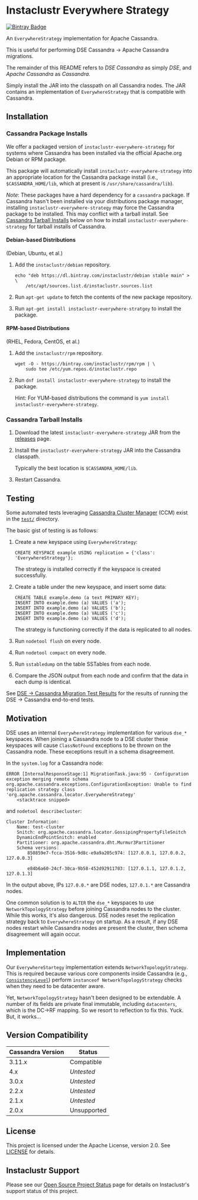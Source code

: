 # Instaclustr Everywhere Strategy

[![Bintray Badge](https://img.shields.io/bintray/v/instaclustr/debian/instaclustr-everywhere-strategy.svg)](https://bintray.com/instaclustr/debian/instaclustr-everywhere-strategy)

An `EverywhereStrategy` implementation for Apache Cassandra.

This is useful for performing DSE Cassandra → Apache Cassandra migrations.

The remainder of this README refers to _DSE Cassandra_ as simply _DSE_, and _Apache Cassandra_ as _Cassandra_.

Simply install the JAR into the classpath on all Cassandra nodes. The JAR contains an implementation of `EverywhereStrategy` that
is compatible with Cassandra.

## Installation

### Cassandra Package Installs

We offer a packaged version of `instaclustr-everywhere-strategy` for systems where Cassandra has been installed via the official Apache.org Debian or RPM package.

This package will automatically install `instaclustr-everywhere-strategy` into an appropriate location for the Cassandra package install
(i.e., `$CASSANDRA_HOME/lib`, which at present is `/usr/share/cassandra/lib`).

_Note_: These packages have a hard dependency for a `cassandra` package.
If Cassandra hasn't been installed via your distributions package manager, installing `instaclustr-everywhere-strategy`
may force the Cassandra package to be installed. This may conflict with a tarball install.
See [Cassandra Tarball Installs](#cassandra-tarball-installs) below on how to install `instaclustr-everywhere-strategy`
for tarball installs of Cassandra.

#### Debian-based Distributions

(Debian, Ubuntu, et al.)

1. Add the `instaclustr/debian` repository.

       echo "deb https://dl.bintray.com/instaclustr/debian stable main" > \
           /etc/apt/sources.list.d/instaclustr.sources.list
    
2. Run `apt-get update` to fetch the contents of the new package repository.

3. Run `apt-get install instaclustr-everywhere-stratgey` to install the package.

#### RPM-based Distributions

(RHEL, Fedora, CentOS, et al.)

1. Add the `instaclustr/rpm` repository.

       wget -O - https://bintray.com/instaclustr/rpm/rpm | \
           sudo tee /etc/yum.repos.d/instaclustr.repo

2. Run `dnf install instaclustr-everywhere-strategy` to install the package.

    Hint: For YUM-based distributions the command is `yum install instaclustr-everywhere-strategy`.

### Cassandra Tarball Installs

1. Download the latest `instaclustr-everywhere-strategy` JAR from the [releases](https://github.com/instaclustr/everywhere-strategy/releases) page.

2. Install the `instaclustr-everywhere-strategy` JAR into the Cassandra classpath.

    Typically the best location is `$CASSANDRA_HOME/lib`.

3. Restart Cassandra.

## Testing

Some automated tests leveraging [Cassandra Cluster Manager](https://github.com/riptano/ccm) (CCM) exist in the
[`test/`](test/) directory.

The basic gist of testing is as follows:

1. Create a new keyspace using `EverywhereStrategy`:

       CREATE KEYSPACE example USING replication = {'class': 'EverywhereStrategy'};

    The strategy is installed correctly if the keyspace is created successfully.

1. Create a table under the new keyspace, and insert some data:

       CREATE TABLE example.demo (a text PRIMARY KEY);
       INSERT INTO example.demo (a) VALUES ('a');
       INSERT INTO example.demo (a) VALUES ('b');
       INSERT INTO example.demo (a) VALUES ('c');
       INSERT INTO example.demo (a) VALUES ('d');

    The strategy is functioning correctly if the data is replicated to all nodes.
    
1. Run `nodetool flush` on every node.

1. Run `nodetool compact` on every node.

1. Run `sstabledump` on the table SSTables from each node.

1. Compare the JSON output from each node and confirm that the data in each dump is identical.

See [DSE → Cassandra Migration Test Results](test/dse-migrate-test-results.md) for the results of running the
DSE → Cassandra end-to-end tests.


## Motivation

DSE uses an internal `EverywhereStrategy` implementation for various `dse_*` keyspaces.
When joining a Cassandra node to a DSE cluster these keyspaces will cause `ClassNotFound` exceptions to be thrown on the Cassandra node.
These exceptions result in a schema disagreement. <!-- and what else? -->

In the `system.log` for a Cassandra node:

    ERROR [InternalResponseStage:1] MigrationTask.java:95 - Configuration exception merging remote schema
    org.apache.cassandra.exceptions.ConfigurationException: Unable to find replication strategy class 'org.apache.cassandra.locator.EverywhereStrategy'
        <stacktrace snipped>

and `nodetool describecluster`:

    Cluster Information:
    	Name: test-cluster
    	Snitch: org.apache.cassandra.locator.GossipingPropertyFileSnitch
    	DynamicEndPointSnitch: enabled
    	Partitioner: org.apache.cassandra.dht.Murmur3Partitioner
    	Schema versions:
    		850859e7-fcca-3516-9d8c-e9a9a205c974: [127.0.0.1, 127.0.0.2, 127.0.0.3]
    
    		e84b6a60-24cf-30ca-9b58-452d92911703: [127.0.1.1, 127.0.1.2, 127.0.1.3]
    		
In the output above, IPs `127.0.0.*` are DSE nodes, `127.0.1.*` are Cassandra nodes.

One common solution is to `ALTER` the `dse_*` keyspaces to use `NetworkTopologyStrategy` before joining Cassandra nodes to the cluster.
While this works, it's also dangerous.
DSE nodes reset the replication strategy back to `EverywhereStrategy` on startup.
As a result, if any DSE nodes restart while Cassandra nodes are present the cluster, then schema disagreement will again occur. 


## Implementation

Our `EverywhereStartegy` implementation extends `NetworkTopologyStrategy`.
This is required because various core components inside Cassandra
(e.g., [`ConsistencyLevel`](https://github.com/apache/cassandra/blob/trunk/src/java/org/apache/cassandra/db/ConsistencyLevel.java))
perform `instanceof NetworkTopologyStrategy` checks when they need to be datacenter aware.

Yet, `NetworkTopologyStrategy` hasn't been designed to be extendable.
A number of its fields are private final immutable, including `datacenters`, which is the DC→RF mapping.
So we resort to reflection to fix this. Yuck. But, it works…


## Version Compatibility

| Cassandra Version | Status |
| --- | --- |
| 3.11.x | Compatible |
| 4.x | _Untested_ |
| 3.0.x | _Untested_ |
| 2.2.x | _Untested_ |
| 2.1.x | _Untested_ |
| 2.0.x | Unsupported |



## License

This project is licensed under the Apache License, version 2.0. See [LICENSE](LICENSE) for details.

## Instaclustr Support

Please see our [Open Source Project Status](https://www.instaclustr.com/support/documentation/announcements/instaclustr-open-source-project-status/) page for details on Instaclustr's support status of this project.
